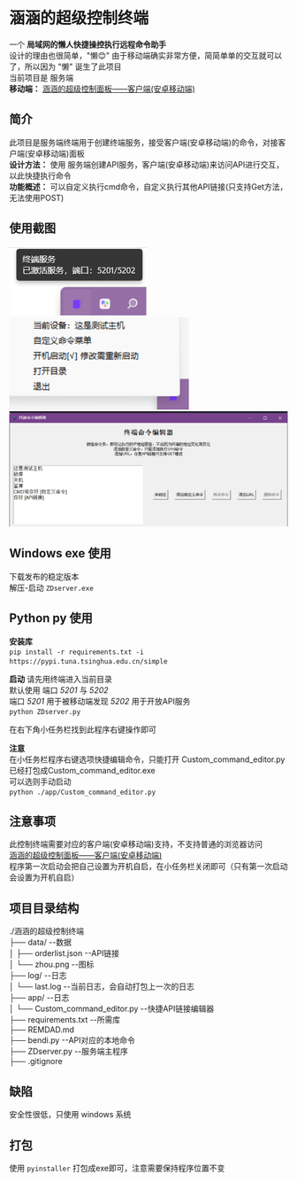 # 涵涵的超级控制终端   
一个 **局域网的懒人快捷操控执行远程命令助手**    
设计的理由也很简单，"懒😊"
由于移动端确实非常方便，简简单单的交互就可以了，所以因为 "懒" 诞生了此项目  
当前项目是 服务端   
**移动端：**  [涵涵的超级控制面板——客户端(安卓移动端)](https://github.com/lanzeweie/HanHan)    

## 简介
此项目是服务端终端用于创建终端服务，接受客户端(安卓移动端)的命令，对接客户端(安卓移动端)面板  
**设计方法：** 使用 服务端创建API服务，客户端(安卓移动端)来访问API进行交互，以此快捷执行命令   
**功能概述：** 可以自定义执行cmd命令，自定义执行其他API链接(只支持Get方法，无法使用POST)    

## 使用截图
![界面1](./png/1.png)
![界面2](./png/2.png)
![界面3](./png/3.png)
## Windows exe 使用
下载发布的稳定版本     
解压-启动 `ZDserver.exe`    

## Python py 使用
**安装库**    
`pip install -r requirements.txt -i https://pypi.tuna.tsinghua.edu.cn/simple`

**启动**      请先用终端进入当前目录   
默认使用 端口 _5201_ 与 _5202_   
端口 _5201_ 用于被移动端发现  _5202_ 用于开放API服务  
`python ZDserver.py`  

在右下角小任务栏找到此程序右键操作即可  

**注意**    
在小任务栏程序右键选项快捷编辑命令，只能打开 Custom_command_editor.py已经打包成Custom_command_editor.exe   
可以选则手动启动   
`python ./app/Custom_command_editor.py`     

## 注意事项      
此控制终端需要对应的客户端(安卓移动端)支持，不支持普通的浏览器访问    
[涵涵的超级控制面板——客户端(安卓移动端)](https://github.com/lanzeweie/HanHan)   
程序第一次启动会把自己设置为开机自启，在小任务栏关闭即可（只有第一次启动会设置为开机自启）   
 
## 项目目录结构
./涵涵的超级控制终端    
├── data/                 --数据    
│   ├── orderlist.json    --API链接    
│   └── zhou.png          --图标   
├── log/                  --日志    
│   └── last.log          --当前日志，会自动打包上一次的日志     
├── app/                  --日志          
│   └── Custom_command_editor.py          --快捷API链接编辑器      
├── requirements.txt      --所需库      
├── REMDAD.md     
├── bendi.py              --API对应的本地命令      
├── ZDserver.py           --服务端主程序          
├── .gitignore   


## 缺陷  
安全性很低，只使用 windows 系统

## 打包
使用 `pyinstaller` 打包成exe即可，注意需要保持程序位置不变  
